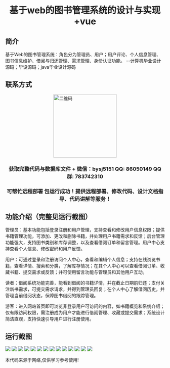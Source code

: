 <p><h1 align="center">基于web的图书管理系统的设计与实现+vue</h1></p>

## 简介
基于Web的图书管理系统：角色分为管理员、用户；用户评论、个人信息管理、图书信息维护、借阅与归还管理、需求管理、身份认证功能。    --计算机毕业设计源码；毕设源码；java毕业设计源码


## 联系方式
<img src="https://bs-1329754181.cos.ap-shanghai.myqcloud.com/wx.jpg" alt="二维码" style="display: block; margin: 0 auto;" width="200px">
<p><h3 align="center">获取完整代码与数据库文件 + 微信：bysj5151 QQ: 86050149 QQ群: 783742310</h3></p>
<p><h3 align="center">可帮忙远程部署 包运行成功！提供远程部署、修改代码、设计文档指导、代码讲解等服务！</h3></p>

## 功能介绍（完整见运行截图）
管理员：基本功能包括登录注册和用户管理，支持查看和修改用户信息权限；提供书籍管理功能，可添加、更改和删除书籍，并处理用户书籍需求和反馈；后台管理功能强大，支持图书类别和库存调整，以及查看借阅订单和留言管理。用户中心支持查看个人信息、修改密码和用户反馈。

用户：可通过登录和注册访问个人中心，查看和编辑个人信息；支持在线浏览书籍，查看详情、搜索和分类，了解库存情况；在其个人中心可以查看借阅订单、收藏书籍、提交需求或反馈；并可使用留言功能与管理员和其他用户互动。

读者：借阅系统功能完善，能看到借阅的书籍详情，并在截止日期前归还；支付关注新书需求，可提交需求请求，并得到管理员回复；在个人中心了解借阅历史，并管理当前借阅状态，保障图书借阅的跟踪管理。

游客：进入网站首页即可浏览非登录用户可访问的内容，如书籍概览和系统介绍；仅有限访问权限，需注册成为用户才能进行借阅管理、收藏或提交需求；系统设计简洁直观，支持快速引导用户进行注册使用。


## 运行截图
![](https://bs-1329754181.cos.ap-shanghai.myqcloud.com/ssm/BookManagementSystem2/img/001.jpg)
![](https://bs-1329754181.cos.ap-shanghai.myqcloud.com/ssm/BookManagementSystem2/img/002.jpg)
![](https://bs-1329754181.cos.ap-shanghai.myqcloud.com/ssm/BookManagementSystem2/img/003.jpg)
![](https://bs-1329754181.cos.ap-shanghai.myqcloud.com/ssm/BookManagementSystem2/img/004.jpg)
![](https://bs-1329754181.cos.ap-shanghai.myqcloud.com/ssm/BookManagementSystem2/img/005.jpg)
![](https://bs-1329754181.cos.ap-shanghai.myqcloud.com/ssm/BookManagementSystem2/img/006.jpg)
![](https://bs-1329754181.cos.ap-shanghai.myqcloud.com/ssm/BookManagementSystem2/img/007.jpg)
![](https://bs-1329754181.cos.ap-shanghai.myqcloud.com/ssm/BookManagementSystem2/img/008.jpg)
![](https://bs-1329754181.cos.ap-shanghai.myqcloud.com/ssm/BookManagementSystem2/img/009.jpg)
![](https://bs-1329754181.cos.ap-shanghai.myqcloud.com/ssm/BookManagementSystem2/img/010.jpg)
![](https://bs-1329754181.cos.ap-shanghai.myqcloud.com/ssm/BookManagementSystem2/img/011.jpg)
![](https://bs-1329754181.cos.ap-shanghai.myqcloud.com/ssm/BookManagementSystem2/img/012.jpg)
![](https://bs-1329754181.cos.ap-shanghai.myqcloud.com/ssm/BookManagementSystem2/img/013.jpg)
![](https://bs-1329754181.cos.ap-shanghai.myqcloud.com/ssm/BookManagementSystem2/img/014.jpg)

<p>本代码来源于网络,仅供学习参考使用!</p>
